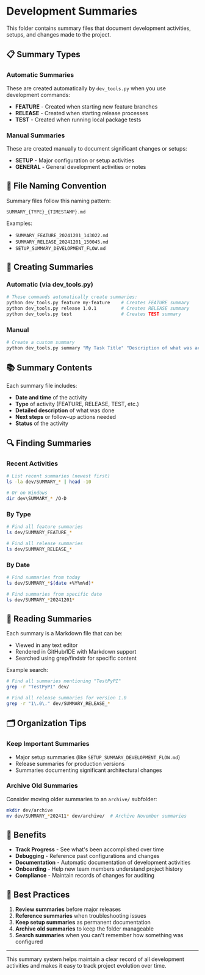 # Development Summaries

This folder contains summary files that document development activities, setups, and changes made to the project.

## 📋 Summary Types

### Automatic Summaries

These are created automatically by `dev_tools.py` when you use development commands:

- **FEATURE** - Created when starting new feature branches
- **RELEASE** - Created when starting release processes  
- **TEST** - Created when running local package tests

### Manual Summaries

These are created manually to document significant changes or setups:

- **SETUP** - Major configuration or setup activities
- **GENERAL** - General development activities or notes

## 📁 File Naming Convention

Summary files follow this naming pattern:

```text
SUMMARY_{TYPE}_{TIMESTAMP}.md
```

Examples:

- `SUMMARY_FEATURE_20241201_143022.md`
- `SUMMARY_RELEASE_20241201_150045.md`
- `SETUP_SUMMARY_DEVELOPMENT_FLOW.md`

## 🚀 Creating Summaries

### Automatic (via dev_tools.py)

```bash
# These commands automatically create summaries:
python dev_tools.py feature my-feature    # Creates FEATURE summary
python dev_tools.py release 1.0.1         # Creates RELEASE summary
python dev_tools.py test                  # Creates TEST summary
```

### Manual

```bash
# Create a custom summary
python dev_tools.py summary "My Task Title" "Description of what was accomplished"
```

## 📚 Summary Contents

Each summary file includes:

- **Date and time** of the activity
- **Type** of activity (FEATURE, RELEASE, TEST, etc.)
- **Detailed description** of what was done
- **Next steps** or follow-up actions needed
- **Status** of the activity

## 🔍 Finding Summaries

### Recent Activities

```bash
# List recent summaries (newest first)
ls -la dev/SUMMARY_* | head -10

# Or on Windows
dir dev\SUMMARY_* /O-D
```

### By Type

```bash
# Find all feature summaries
ls dev/SUMMARY_FEATURE_*

# Find all release summaries  
ls dev/SUMMARY_RELEASE_*
```

### By Date

```bash
# Find summaries from today
ls dev/SUMMARY_*$(date +%Y%m%d)*

# Find summaries from specific date
ls dev/SUMMARY_*20241201*
```

## 📖 Reading Summaries

Each summary is a Markdown file that can be:

- Viewed in any text editor
- Rendered in GitHub/IDE with Markdown support
- Searched using grep/findstr for specific content

Example search:

```bash
# Find all summaries mentioning "TestPyPI"
grep -r "TestPyPI" dev/

# Find all release summaries for version 1.0
grep -r "1\.0\." dev/SUMMARY_RELEASE_*
```

## 🗂️ Organization Tips

### Keep Important Summaries

- Major setup summaries (like `SETUP_SUMMARY_DEVELOPMENT_FLOW.md`)
- Release summaries for production versions
- Summaries documenting significant architectural changes

### Archive Old Summaries

Consider moving older summaries to an `archive/` subfolder:

```bash
mkdir dev/archive
mv dev/SUMMARY_*202411* dev/archive/  # Archive November summaries
```

## 🎯 Benefits

- **Track Progress** - See what's been accomplished over time
- **Debugging** - Reference past configurations and changes
- **Documentation** - Automatic documentation of development activities
- **Onboarding** - Help new team members understand project history
- **Compliance** - Maintain records of changes for auditing

## 📝 Best Practices

1. **Review summaries** before major releases
2. **Reference summaries** when troubleshooting issues
3. **Keep setup summaries** as permanent documentation
4. **Archive old summaries** to keep the folder manageable
5. **Search summaries** when you can't remember how something was configured

---

This summary system helps maintain a clear record of all development activities and makes it easy to track project evolution over time.
